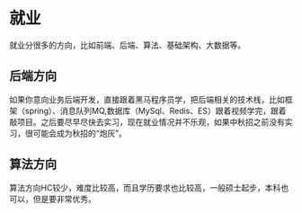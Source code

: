 # 就业
就业分很多的方向，比如前端、后端、算法、基础架构、大数据等。
## 后端方向
如果你意向业务后端开发，直接跟着黑马程序员学，把后端相关的技术栈，比如框架（spring）、消息队列MQ,数据库（MySql、Redis、ES）跟着视频学完，跟着敲项目。之后要尽早尽快去实习，现在就业情况并不乐观，如果中秋招之前没有实习，很可能会成为秋招的“炮灰”。

## 算法方向
算法方向HC较少，难度比较高，而且学历要求也比较高，一般硕士起步，本科也可以，但是要非常优秀。
